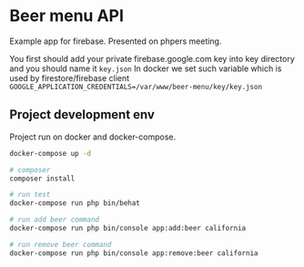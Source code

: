 # Beer menu API
Example app for firebase. Presented on phpers meeting.

You first should add your private firebase.google.com key into key directory and you should name it `key.json`
In docker we set such variable which is used by firestore/firebase client `GOOGLE_APPLICATION_CREDENTIALS=/var/www/beer-menu/key/key.json`

## Project development env

Project run on docker and docker-compose. 

```bash
docker-compose up -d

# composer
composer install

# run test
docker-compose run php bin/behat

# run add beer command
docker-compose run php bin/console app:add:beer california

# run remove beer command
docker-compose run php bin/console app:remove:beer california
```
